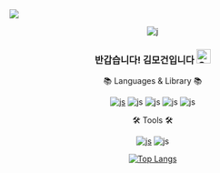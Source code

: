 <img src="https://capsule-render.vercel.app/api?type=waving&color=auto&height=150&section=header&text=Morgan's%20GitHub&fontSize=42" />

<div align=center>

![j](https://img.shields.io/github/followers/redcontroller.svg?style=social&label=Follow&maxAge=2592000)
<h3>반갑습니다! 김모건입니다 <img src="https://raw.githubusercontent.com/Tarikul-Islam-Anik/Animated-Fluent-Emojis/master/Emojis/Smilies/Grinning%20Squinting%20Face.png" alt="Grinning Squinting Face" width="25" height="25" />
</h3>

📚 Languages & Library 📚
  
<a href='https://react.dev/'>![js](https://img.shields.io/badge/React-20232A?style=for-the-badge&logo=react&logoColor=61DAFB)</a>
![js](https://img.shields.io/badge/JavaScript-F7DF1E?style=for-the-badge&logo=JavaScript&logoColor=white)
![js](https://img.shields.io/badge/HTML-E34F26?style=for-the-badge&logo=html5&logoColor=white)
![js](https://img.shields.io/badge/CSS-239120?&style=for-the-badge&logo=css3&logoColor=white)
![js](https://img.shields.io/badge/Python-3776AB?style=for-the-badge&logo=python&logoColor=white)

🛠️ Tools 🛠️

<a href='https://grafana.com/'>![js](https://img.shields.io/badge/grafana-%23F46800.svg?style=for-the-badge&logo=grafana&logoColor=white)</a>
![js](https://img.shields.io/badge/Visual_Studio_Code-0078D4?style=for-the-badge&logo=visual%20studio%20code&logoColor=white)

[![Top Langs](https://github-readme-stats.vercel.app/api/top-langs/?username=redcontroller&langs_count=4&layout=compact)](https://github.com/anuraghazra/github-readme-stats)
</div>

<!--
**redcontroller/redcontroller** is a ✨ _special_ ✨ repository because its `README.md` (this file) appears on your GitHub profile.

Here are some ideas to get you started:

- 🔭 I’m currently working on ...
- 🌱 I’m currently learning ...
- 👯 I’m looking to collaborate on ...
- 🤔 I’m looking for help with ...
- 💬 Ask me about ...
- 📫 How to reach me: ...
- 😄 Pronouns: ...
- ⚡ Fun fact: ...
-->
